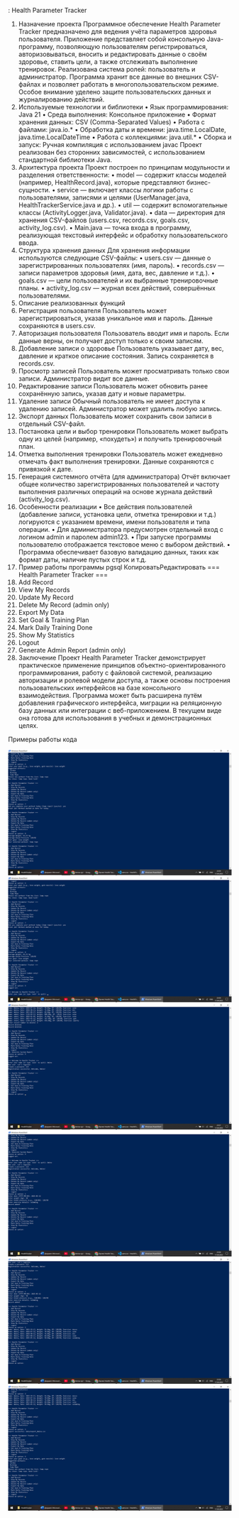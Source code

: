 : Health Parameter Tracker
1. Назначение проекта
Программное обеспечение Health Parameter Tracker предназначено для ведения учёта параметров здоровья пользователя. Приложение представляет собой консольную Java-программу, позволяющую пользователям регистрироваться, авторизовываться, вносить и редактировать данные о своём здоровье, ставить цели, а также отслеживать выполнение тренировок. Реализована система ролей: пользователь и администратор.
Программа хранит все данные во внешних CSV-файлах и позволяет работать в многопользовательском режиме. Особое внимание уделено защите пользовательских данных и журналированию действий.
2. Используемые технологии и библиотеки
•	Язык программирования: Java 21
•	Среда выполнения: Консольное приложение
•	Формат хранения данных: CSV (Comma-Separated Values)
•	Работа с файлами: java.io.*
•	Обработка даты и времени: java.time.LocalDate, java.time.LocalDateTime
•	Работа с коллекциями: java.util.*
•	Сборка и запуск: Ручная компиляция с использованием javac
Проект реализован без сторонних зависимостей, с использованием стандартной библиотеки Java.
3. Архитектура проекта
Проект построен по принципам модульности и разделения ответственности:
•	model — содержит классы моделей (например, HealthRecord.java), которые представляют бизнес-сущности.
•	service — включает классы логики работы с пользователями, записями и целями (UserManager.java, HealthTrackerService.java и др.).
•	util — содержит вспомогательные классы (ActivityLogger.java, Validator.java).
•	data — директория для хранения CSV-файлов (users.csv, records.csv, goals.csv, activity_log.csv).
•	Main.java — точка входа в программу, реализующая текстовый интерфейс и обработку пользовательского ввода.
4. Структура хранения данных
Для хранения информации используются следующие CSV-файлы:
•	users.csv — данные о зарегистрированных пользователях (имя, пароль).
•	records.csv — записи параметров здоровья (имя, дата, вес, давление и т.д.).
•	goals.csv — цели пользователей и их выбранные тренировочные планы.
•	activity_log.csv — журнал всех действий, совершённых пользователями.
5. Описание реализованных функций
1.	Регистрация пользователя
Пользователь может зарегистрироваться, указав уникальное имя и пароль. Данные сохраняются в users.csv.
2.	Авторизация пользователя
Пользователь вводит имя и пароль. Если данные верны, он получает доступ только к своим записям.
3.	Добавление записи о здоровье
Пользователь указывает дату, вес, давление и краткое описание состояния. Запись сохраняется в records.csv.
4.	Просмотр записей
Пользователь может просматривать только свои записи. Администратор видит все данные.
5.	Редактирование записи
Пользователь может обновить ранее сохранённую запись, указав дату и новые параметры.
6.	Удаление записи
Обычный пользователь не имеет доступа к удалению записей. Администратор может удалить любую запись.
7.	Экспорт данных
Пользователь может сохранить свои записи в отдельный CSV-файл.
8.	Постановка цели и выбор тренировки
Пользователь может выбрать одну из целей (например, «похудеть») и получить тренировочный план.
9.	Отметка выполнения тренировки
Пользователь может ежедневно отмечать факт выполнения тренировки. Данные сохраняются с привязкой к дате.
10.	Генерация системного отчёта (для администратора)
Отчёт включает общее количество зарегистрированных пользователей и частоту выполнения различных операций на основе журнала действий (activity_log.csv).
6. Особенности реализации
•	Все действия пользователей (добавление записи, установка цели, отметка тренировки и т.д.) логируются с указанием времени, имени пользователя и типа операции.
•	Для администратора предусмотрен отдельный вход с логином admin и паролем admin123.
•	При запуске программы пользователю отображается текстовое меню с выбором действий.
•	Программа обеспечивает базовую валидацию данных, таких как формат даты, наличие пустых строк и т.д.
7. Пример работы программы
pgsql
КопироватьРедактировать
=== Health Parameter Tracker ===
1. Add Record
2. View My Records
3. Update My Record
4. Delete My Record (admin only)
5. Export My Data
6. Set Goal & Training Plan
7. Mark Daily Training Done
8. Show My Statistics
9. Logout
10. Generate Admin Report (admin only)
8. Заключение
Проект Health Parameter Tracker демонстрирует практическое применение принципов объектно-ориентированного программирования, работу с файловой системой, реализацию авторизации и ролевой модели доступа, а также основы построения пользовательских интерфейсов на базе консольного взаимодействия.
Программа может быть расширена путём добавления графического интерфейса, миграции на реляционную базу данных или интеграции с веб-приложением. В текущем виде она готова для использования в учебных и демонстрационных целях.



Примеры работы кода

![alt text](<Снимок экрана (70).png>) ![alt text](<Снимок экрана (71).png>) ![alt text](<Снимок экрана (66).png>) ![alt text](<Снимок экрана (67).png>) ![alt text](<Снимок экрана (68).png>) ![alt text](<Снимок экрана (69).png>)